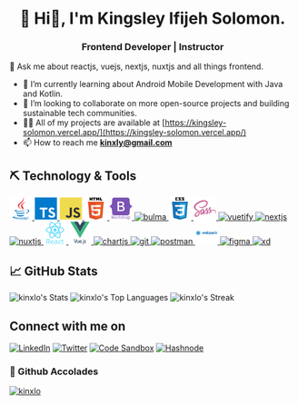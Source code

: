 # <div align = "center">🧐 Hi👋, I'm Kingsley Ifijeh Solomon.

<h3 align="center">Frontend Developer | Instructor</h3>
<p>💬 Ask me about reactjs, vuejs, nextjs, nuxtjs and all things frontend.</p>
</div>

- 🌱 I’m currently learning about Android Mobile Development with Java and Kotlin.
- 👯 I’m looking to collaborate on more open-source projects and building sustainable tech communities.
- 👨‍💻 All of my projects are available at [https://kingsley-solomon.vercel.app/](https://kingsley-solomon.vercel.app/)
- 📫 How to reach me **kinxly@gmail.com**

## ⛏️ Technology & Tools

<div>
<a href="https://www.java.com" target="_blank" rel="noreferrer"> <img src="https://raw.githubusercontent.com/devicons/devicon/master/icons/java/java-original.svg" alt="java" width=40" height=40"/> </a>
<a href="https://www.typescriptlang.org/" target="_blank" rel="noreferrer"> <img src="https://raw.githubusercontent.com/devicons/devicon/master/icons/typescript/typescript-original.svg" alt="typescript" width=40" height=40"/>
<a href="https://developer.mozilla.org/en-US/docs/Web/JavaScript" target="_blank" rel="noreferrer"> <img src="https://raw.githubusercontent.com/devicons/devicon/master/icons/javascript/javascript-original.svg" alt="javascript"width=40" height=40"/> </a>
<a href="https://www.w3.org/html/" target="_blank" rel="noreferrer"> <img src="https://raw.githubusercontent.com/devicons/devicon/master/icons/html5/html5-original-wordmark.svg" alt="html5" width=40" height=40"/> </a>
<a href="https://getbootstrap.com" target="_blank" rel="noreferrer"> <img src="https://raw.githubusercontent.com/devicons/devicon/master/icons/bootstrap/bootstrap-plain-wordmark.svg" alt="bootstrap" width=40" height=40"/> </a>
<a href="https://bulma.io/" target="_blank" rel="noreferrer"> <img src="https://raw.githubusercontent.com/gilbarbara/logos/804dc257b59e144eaca5bc6ffd16949752c6f789/logos/bulma.svg" alt="bulma" width=40" height=40"/> </a>
<a href="https://www.w3schools.com/css/" target="_blank" rel="noreferrer"> <img src="https://raw.githubusercontent.com/devicons/devicon/master/icons/css3/css3-original-wordmark.svg" alt="css3" width=40" height=40"/> </a>
<a href="https://sass-lang.com" target="_blank" rel="noreferrer"> <img src="https://raw.githubusercontent.com/devicons/devicon/master/icons/sass/sass-original.svg" alt="sass" width=40" height=40"/> </a>
<a href="https://vuetifyjs.com/en/" target="_blank" rel="noreferrer"> <img src="https://bestofjs.org/logos/vuetify.svg" alt="vuetify" width=40" height=40"/> </a>
<a href="https://nextjs.org/" target="_blank" rel="noreferrer"> <img src="https://cdn.worldvectorlogo.com/logos/nextjs-2.svg" alt="nextjs" width=40" height=40"/> </a>
<a href="https://nuxtjs.org/" target="_blank" rel="noreferrer"> <img src="https://www.vectorlogo.zone/logos/nuxtjs/nuxtjs-icon.svg" alt="nuxtjs" width=40" height=40"/> </a>
<a href="https://reactjs.org/" target="_blank" rel="noreferrer"> <img src="https://raw.githubusercontent.com/devicons/devicon/master/icons/react/react-original-wordmark.svg" alt="react" width=40" height=40"/> </a>
<a href="https://vuejs.org/" target="_blank" rel="noreferrer"> <img src="https://raw.githubusercontent.com/devicons/devicon/master/icons/vuejs/vuejs-original-wordmark.svg" alt="vuejs" width=40" height=40"/> </a>
<a href="https://www.chartjs.org" target="_blank" rel="noreferrer"> <img src="https://www.chartjs.org/media/logo-title.svg" alt="chartjs" width=40" height=40"/> </a>
<a href="https://git-scm.com/" target="_blank" rel="noreferrer"> <img src="https://www.vectorlogo.zone/logos/git-scm/git-scm-icon.svg" alt="git" width=40" height=40"/> </a>
<a href="https://postman.com" target="_blank" rel="noreferrer"> <img src="https://www.vectorlogo.zone/logos/getpostman/getpostman-icon.svg" alt="postman" width=40" height=40"/> </a>
</a>
<a href="https://webpack.js.org" target="_blank" rel="noreferrer"> <img src="https://raw.githubusercontent.com/devicons/devicon/d00d0969292a6569d45b06d3f350f463a0107b0d/icons/webpack/webpack-original-wordmark.svg" alt="webpack"width=40" height=40"/> </a>
<a href="https://www.figma.com/" target="_blank" rel="noreferrer"> <img src="https://www.vectorlogo.zone/logos/figma/figma-icon.svg" alt="figma" width=40" height=40"/> </a>
<a href="https://www.adobe.com/products/xd.html" target="_blank" rel="noreferrer"> <img src="https://cdn.worldvectorlogo.com/logos/adobe-xd.svg" alt="xd" width=40" height=40"/> </a>
</div>

## &#x1f4c8; GitHub Stats

![kinxlo's Stats](https://github-readme-stats.vercel.app/api?username=kinxlo&theme=gotham&show_icons=true&hide_border=true&count_private=true)
![kinxlo's Top Languages](https://github-readme-stats.vercel.app/api/top-langs/?username=kinxlo&theme=gotham&show_icons=true&hide_border=true&layout=compact)
![kinxlo's Streak](https://github-readme-streak-stats.herokuapp.com/?user=kinxlo&theme=gotham&hide_border=true)

## Connect with me on

<a href="https://www.linkedin.com/in/kingsley-solomon-b90339b2/">![LinkedIn](https://img.shields.io/badge/LinkedIn-0077B5?style=for-the-badge&logo=linkedin&logoColor=white)</a>
<a href="https://twitter.com/kinxlo">![Twitter](https://img.shields.io/badge/Twitter-1DA1F2?style=for-the-badge&logo=twitter&logoColor=white)</a>
<a href="https://codesandbox.com/kinxlo">![Code Sandbox](https://img.shields.io/badge/Codesandbox-000000?style=for-the-badge&logo=CodeSandbox&logoColor=white)</a>
<a href="https://hashnode.com/@GuyInAChair">![Hashnode](https://img.shields.io/badge/Hashnode-2962FF?style=for-the-badge&logo=hashnode&logoColor=white)</a>

### 🎉 Github Accolades

<p align="left"> <a href="https://github.com/ryo-ma/github-profile-trophy"><img src="https://github-profile-trophy.vercel.app/?username=kinxlo&margin-w=10&margin-h=10" alt="kinxlo" /></a> </p>
<!-- <p align="left"> <a href="https://twitter.com/kinxlo" target="blank"><img src="https://img.shields.io/twitter/follow/kinxlo?logo=twitter&style=for-the-badge" alt="kinxlo" /></a> </p> -->
